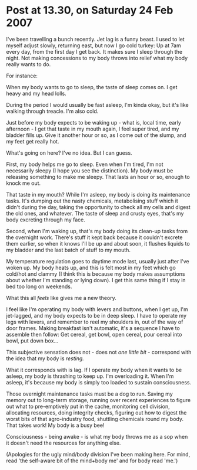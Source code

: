 # Post at 13.30, on Saturday 24 Feb 2007

I've been travelling a bunch recently. Jet lag is a funny beast. I used to let
myself adjust slowly, returning east, but now I go cold turkey: Up at 7am
every day, from the first day I get back. It makes sure I sleep through the
night. Not making concessions to my body throws into relief what my body
really wants to do.

For instance:

When my body wants to go to sleep, the taste of sleep comes on. I get heavy
and my head lolls.

During the period I would usually be fast asleep, I'm kinda okay, but it's
like walking through treacle. I'm also cold.

Just before my body expects to be waking up - what is, local time, early
afternoon - I get that taste in my mouth again, I feel super tired, and my
bladder fills up. Give it another hour or so, as I come out of the slump, and
my feet get really hot.

What's going on here? I've no idea. But I can guess.

First, my body helps me go to sleep. Even when I'm tired, I'm not necessarily
sleepy (I hope you see the distinction). My body must be releasing something
to make me sleepy. That lasts an hour or so, enough to knock me out.

That taste in my mouth? While I'm asleep, my body is doing its maintenance
tasks. It's dumping out the nasty chemicals, metabolising stuff which it
didn't during the day, taking the opportunity to check all my cells and digest
the old ones, and whatever. The taste of sleep and crusty eyes, that's my body
excreting through my face.

Second, when I'm waking up, that's my body doing its clean-up tasks from the
overnight work. There's stuff it kept back because it couldn't excrete them
earlier, so when it knows I'll be up and about soon, it flushes liquids to my
bladder and the last batch of stuff to my mouth.

My temperature regulation goes to daytime mode last, usually just after I've
woken up. My body heats up, and this is felt most in my feet which go cold/hot
and clammy (I think this is because my body makes assumptions about whether
I'm standing or lying down). I get this same thing if I stay in bed too long
on weekends.

What this all _feels_ like gives me a new theory.

I feel like I'm operating my body with levers and buttons, when I get up, I'm
jet-lagged, and my body expects to be in deep sleep. I have to operate my legs
with levers, and remember to reel my shoulders in, out of the way of door
frames. Making breakfast isn't automatic, it's a sequence I have to assemble
then follow: Get cereal, get bowl, open cereal, pour cereal into bowl, put
down box...

This subjective sensation does not - does not _one little bit_ \- correspond
with the idea that my body is _resting._

What it corresponds with is lag. If I operate my body when it wants to be
asleep, my body is thrashing to keep up. I'm overloading it. When I'm asleep,
it's because my body is simply too loaded to sustain consciousness.

Those overnight maintenance tasks must be a dog to run. Saving my memory out
to long-term storage, running over recent experiences to figure out what to
pre-emptively put in the cache, monitoring cell division, allocating
resources, doing integrity checks, figuring out how to digest the worst bits
of that agro-industry food, shuttling chemicals round my body. That takes
work! My body is a busy bee!

Consciousness - being awake - is what my body throws me as a sop when it
doesn't need the resources for anything else.

(Apologies for the ugly mind/body division I've been making here. For mind,
read 'the self-aware bit of the mind+body me' and for body read 'me.')
